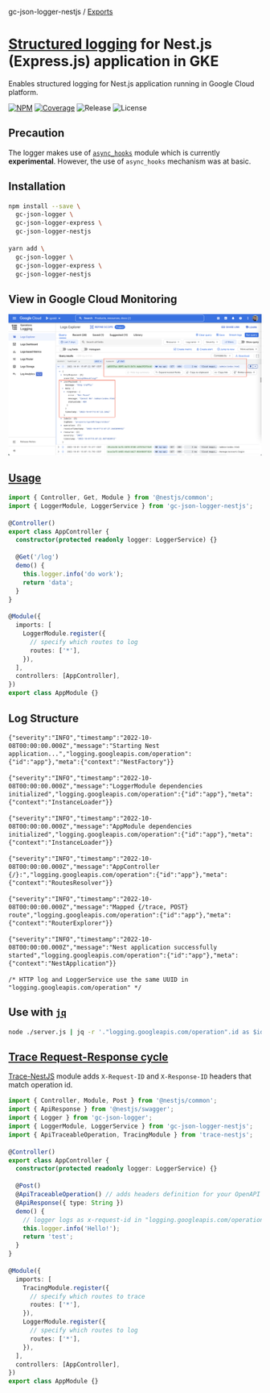 gc-json-logger-nestjs / [Exports](modules.md)

# [Structured logging](https://cloud.google.com/logging/docs/structured-logging) for Nest.js (Express.js) application in GKE

Enables structured logging for Nest.js application running in Google Cloud platform.

[![NPM](https://badgen.net/npm/v/gc-json-logger-nestjs)](https://www.npmjs.com/gc-json-logger-nestjs)
[![Coverage](https://codecov.io/gh/igrek8/gc-json-logger-nestjs/branch/main/graph/badge.svg)](https://codecov.io/gh/igrek8/gc-json-logger-nestjs)
![Release](https://badgen.net/github/checks/igrek8/gc-json-logger-nestjs)
![License](https://badgen.net/github/license/igrek8/gc-json-logger-nestjs)

## Precaution

The logger makes use of [`async_hooks`](https://nodejs.org/api/async_hooks.html#async-hooks) module which is currently **experimental**. However, the use of `async_hooks` mechanism was at basic.

## Installation

```bash
npm install --save \
  gc-json-logger \
  gc-json-logger-express \
  gc-json-logger-nestjs

yarn add \
  gc-json-logger \
  gc-json-logger-express \
  gc-json-logger-nestjs
```

## View in Google Cloud Monitoring

![Google Cloud Monitoring](./media/google-cloud-logging.png)

## [Usage](./demo)

```ts
import { Controller, Get, Module } from '@nestjs/common';
import { LoggerModule, LoggerService } from 'gc-json-logger-nestjs';

@Controller()
export class AppController {
  constructor(protected readonly logger: LoggerService) {}

  @Get('/log')
  demo() {
    this.logger.info('do work');
    return 'data';
  }
}

@Module({
  imports: [
    LoggerModule.register({
      // specify which routes to log
      routes: ['*'],
    }),
  ],
  controllers: [AppController],
})
export class AppModule {}
```

## Log Structure

```jsonc
{"severity":"INFO","timestamp":"2022-10-08T00:00:00.000Z","message":"Starting Nest application...","logging.googleapis.com/operation":{"id":"app"},"meta":{"context":"NestFactory"}}

{"severity":"INFO","timestamp":"2022-10-08T00:00:00.000Z","message":"LoggerModule dependencies initialized","logging.googleapis.com/operation":{"id":"app"},"meta":{"context":"InstanceLoader"}}

{"severity":"INFO","timestamp":"2022-10-08T00:00:00.000Z","message":"AppModule dependencies initialized","logging.googleapis.com/operation":{"id":"app"},"meta":{"context":"InstanceLoader"}}

{"severity":"INFO","timestamp":"2022-10-08T00:00:00.000Z","message":"AppController {/}:","logging.googleapis.com/operation":{"id":"app"},"meta":{"context":"RoutesResolver"}}

{"severity":"INFO","timestamp":"2022-10-08T00:00:00.000Z","message":"Mapped {/trace, POST} route","logging.googleapis.com/operation":{"id":"app"},"meta":{"context":"RouterExplorer"}}

{"severity":"INFO","timestamp":"2022-10-08T00:00:00.000Z","message":"Nest application successfully started","logging.googleapis.com/operation":{"id":"app"},"meta":{"context":"NestApplication"}}

/* HTTP log and LoggerService use the same UUID in "logging.googleapis.com/operation" */
```

## Use with [`jq`](https://github.com/stedolan/jq)

```bash
node ./server.js | jq -r '."logging.googleapis.com/operation".id as $id | { timestamp, severity, $id, message } | join(" ")'
```

## [Trace Request-Response cycle](https://github.com/igrek8/trace-nestjs#openapi)

[Trace-NestJS](https://github.com/igrek8/trace-nestjs) module adds `X-Request-ID` and `X-Response-ID` headers that match operation id.

```ts
import { Controller, Module, Post } from '@nestjs/common';
import { ApiResponse } from '@nestjs/swagger';
import { Logger } from 'gc-json-logger';
import { LoggerModule, LoggerService } from 'gc-json-logger-nestjs';
import { ApiTraceableOperation, TracingModule } from 'trace-nestjs';

@Controller()
export class AppController {
  constructor(protected readonly logger: LoggerService) {}

  @Post()
  @ApiTraceableOperation() // adds headers definition for your OpenAPI
  @ApiResponse({ type: String })
  demo() {
    // logger logs as x-request-id in "logging.googleapis.com/operation"."id"
    this.logger.info('Hello!');
    return 'test';
  }
}

@Module({
  imports: [
    TracingModule.register({
      // specify which routes to trace
      routes: ['*'],
    }),
    LoggerModule.register({
      // specify which routes to log
      routes: ['*'],
    }),
  ],
  controllers: [AppController],
})
export class AppModule {}
```
